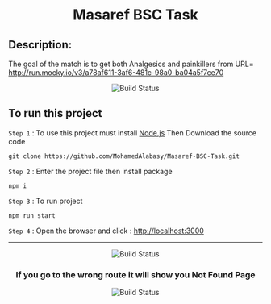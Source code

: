 <h1 align="center">Masaref BSC Task</h1>

## Description:

The goal of the match is to get both Analgesics and painkillers from URL= http://run.mocky.io/v3/a78af611-3af6-481c-98a0-ba04a5f7ce70
 

<p align="center">
   <img src="https://user-images.githubusercontent.com/93389016/193467320-d342730f-9312-42af-91de-54cab6a14237.png" alt="Build Status">
</p>

## To run this project

`Step 1` : To use this project must install [Node.js](https://nodejs.org/en/) Then Download the source code

```
git clone https://github.com/MohamedAlabasy/Masaref-BSC-Task.git
```

`Step 2` : Enter the project file then install package

```
npm i
```

`Step 3` : To run project

```
npm run start
```

`Step 4` : Open the browser and click : [http://localhost:3000](http://localhost:3000/login)

<hr>
<p align="center">
   <img src="https://user-images.githubusercontent.com/93389016/193467378-fd131b20-cbeb-4b9e-9d0c-af4ef6a4635a.png" alt="Build Status">
</p>

<h3 align="center">If you go to the wrong route it will show you Not Found Page</h3>
<p align="center">
   <img src="https://user-images.githubusercontent.com/93389016/193467492-cc4eab97-21c5-4745-9ebd-39c9c8a0e6f2.png" alt="Build Status">
</p>
